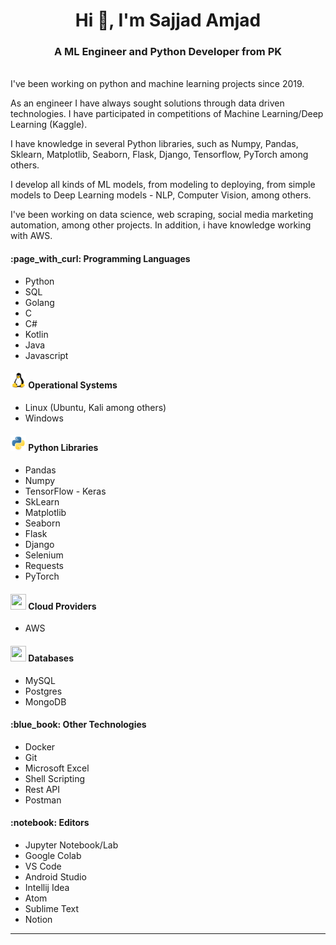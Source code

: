 <h1 align="center">Hi 👋, I'm Sajjad Amjad</h1>
<h3 align="center">A ML Engineer and Python Developer from PK</h3>

<br>
I've been working on python and machine learning projects since 2019. 

As an engineer I have always sought
solutions through data driven technologies. I have participated in competitions of
Machine Learning/Deep Learning (Kaggle).

I have knowledge in several Python libraries, such as Numpy, Pandas,
Sklearn, Matplotlib, Seaborn, Flask, Django, Tensorflow, PyTorch among others.

I develop all kinds of ML models, from modeling to deploying, from simple models to Deep Learning models - NLP, Computer Vision, among others.

I've been working on data science, web scraping, social media marketing automation, among other projects. In addition, i have knowledge working with AWS.

    
<h4>:page_with_curl: Programming Languages </h4>

* Python
* SQL
* Golang
* C
* C#
* Kotlin
* Java
* Javascript
        
<h4><img src="https://raw.githubusercontent.com/devicons/devicon/master/icons/linux/linux-original.svg" alt="linux" width="25" height="25"/> Operational Systems </h4>

* Linux (Ubuntu, Kali among others)
* Windows

<h4><img src="https://raw.githubusercontent.com/devicons/devicon/master/icons/python/python-original.svg" alt="python" width="25" height="25"/> Python Libraries</h4>

* Pandas
* Numpy
* TensorFlow - Keras
* SkLearn
* Matplotlib
* Seaborn
* Flask
* Django
* Selenium
* Requests
* PyTorch

<h4><img src="https://cdn.jsdelivr.net/gh/devicons/devicon/icons/googlecloud/googlecloud-original.svg" width="25" height="25"/> Cloud Providers</h4>

* AWS

<h4><img src="https://cdn.jsdelivr.net/gh/devicons/devicon/icons/sqlite/sqlite-original.svg" width="25" height="25"/> Databases</h4>

* MySQL
* Postgres
* MongoDB


<h4>:blue_book: Other Technologies</h4>

* Docker
* Git
* Microsoft Excel
* Shell Scripting
* Rest API
* Postman


<h4>:notebook: Editors</h4>

* Jupyter Notebook/Lab
* Google Colab
* VS Code
* Android Studio
* Intellij Idea
* Atom
* Sublime Text
* Notion



<hr>
 

